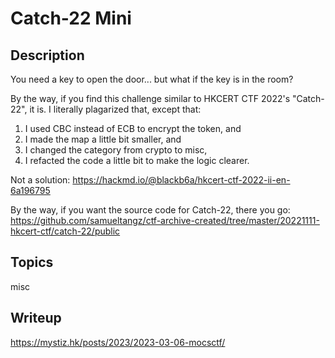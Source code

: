 # Catch-22 Mini

## Description
You need a key to open the door... but what if the key is in the room?

By the way, if you find this challenge similar to HKCERT CTF 2022's "Catch-22", it is. I literally plagarized that, except that:

1. I used CBC instead of ECB to encrypt the token, and
1. I made the map a little bit smaller, and
1. I changed the category from crypto to misc,
1. I refacted the code a little bit to make the logic clearer.

Not a solution: https://hackmd.io/@blackb6a/hkcert-ctf-2022-ii-en-6a196795

By the way, if you want the source code for Catch-22, there you go: https://github.com/samueltangz/ctf-archive-created/tree/master/20221111-hkcert-ctf/catch-22/public


## Topics
misc

## Writeup
https://mystiz.hk/posts/2023/2023-03-06-mocsctf/